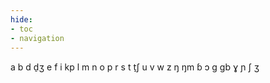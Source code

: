 ```yaml
---
hide:
- toc
- navigation
---
```

a
b
d
d̠ʒ
e
f
i
kp
l
m
n
o
p
r
s
t
t̠ʃ
u
v
w
z
ŋ
ŋm
ɓ
ɔ
ɡ
ɡb
ɣ
ɲ
ʃ
ʒ
